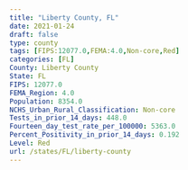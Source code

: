 ```yaml
---
title: "Liberty County, FL"
date: 2021-01-24
draft: false
type: county
tags: [FIPS:12077.0,FEMA:4.0,Non-core,Red]
categories: [FL]
County: Liberty County
State: FL
FIPS: 12077.0
FEMA_Region: 4.0
Population: 8354.0
NCHS_Urban_Rural_Classification: Non-core
Tests_in_prior_14_days: 448.0
Fourteen_day_test_rate_per_100000: 5363.0
Percent_Positivity_in_prior_14_days: 0.192
Level: Red
url: /states/FL/liberty-county
---
```




